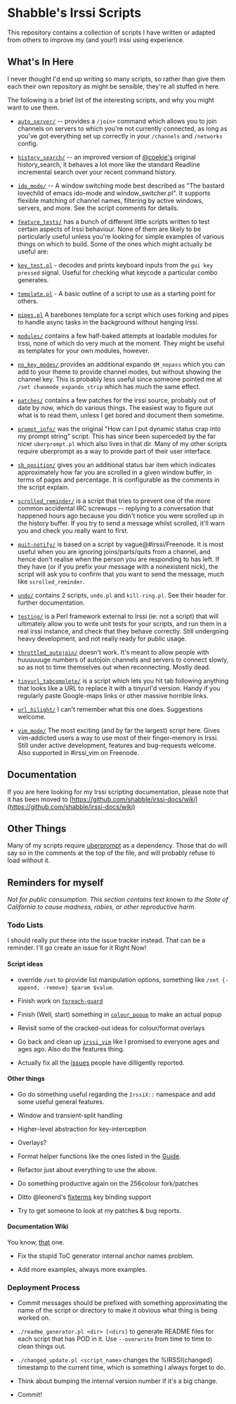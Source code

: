 # Shabble's Irssi Scripts

This repository contains a collection of scripts I have written or adapted from
others to improve my (and your!) irssi using experience.

## What's In Here

I never thought I'd end up writing so many scripts, so rather than give them
each their own repository as might be sensible, they're all stuffed in here.

The following is a brief list of the interesting scripts, and why you might want
to use them.

* [`auto_server/`](tree/master/auto_server/) -- provides a `/join+` command
  which allows you to join channels on servers to which you're not currently
  connected, as long as you've got everything set up correctly in your
  `/channels` and `/networks` config.
  

* [`history_search/`](tree/master/history_search/) -- an improved version of
  [@coekie's](/coekie/irssi-scripts/blob/master/history_search.pl) original
  history_search, it behaves a lot more like the standard Readline incremental
  search over your recent command history.
                    
* [`ido_mode/`](tree/master/ido_mode/) -- A window switching mode best described
  as "The bastard lovechild of emacs ido-mode and window_switcher.pl".  It
  supports flexible matching of channel names, filtering by active windows,
  servers, and more. See the script comments for details.
  
* [`feature_tests/`](tree/master/feature_tests/) has a bunch of different little
  scripts written to test certain aspects of Irssi behaviour.  None of them are
  likely to be particularly useful unless you're looking for simple examples of
  various things on which to build.  Some of the ones which might actually be
  useful are:

 * [`key_test.pl`](tree/master/feature_tests/key_test.pl) - decodes and prints
   keyboard inputs from the `gui key pressed` signal.  Useful for checking what
   keycode a particular combo generates.

 * [`template.pl`](tree/master/feature_tests/template.pl) - A basic outline of a
   script to use as a starting point for others.

 * [`pipes.pl`](tree/master/feature_tests/pipes.pl) A barebones template for a
   script which uses forking and pipes to handle async tasks in the background
   without hanging Irssi.
  
* [`modules/`](tree/master/modules/) contains a few half-baked attempts at
  loadable modules for Irssi, none of which do very much at the moment.  They
  might be useful as templates for your own modules, however.
  
* [`no_key_modes/`](tree/master/no_key_modes/) provides an additional expando
  `$M_nopass` which you can add to your theme to provide channel modes, but
  without showing the channel key.  This is probably less useful since someone
  pointed me at `/set chanmode_expando_strip` which has much the same effect.
  
* [`patches/`](tree/master/patches/) contains a few patches for the irssi
  source, probably out of date by now, which do various things. The easiest way
  to figure out what is to read them, unless I get bored and document them
  sometime.
  
* [`prompt_info/`](tree/master/prompt_info/) was the original "How can I put
  dynamic status crap into my prompt string" script.  This has since been
  superceded by the far nicer `uberprompt.pl` which also lives in that dir.
  Many of my other scripts require uberprompt as a way to provide part of their
  user interface.
  
* [`sb_position/`](tree/master/sb_position/) gives you an additional status bar
  item which indicates approximately how far you are scrolled in a given window
  buffer, in terms of pages and percentage.  It is configurable as the comments
  in the script explain.
  
* [`scrolled_reminder/`](tree/master/scrolled_reminder/) is a script that tries
  to prevent one of the more common accidental IRC screwups -- replying to a
  conversation that happened hours ago because you didn't notice you were
  scrolled up in the history buffer.  If you try to send a message whilst
  scrolled, it'll warn you and check you really want to first.
 
* [`quit-notify/`](tree/master/quit-notify/) is based on a script by
  vague@#irssi/Freenode.  It is most useful when you are ignoring
  joins/parts/quits from a channel, and hence don't realise when the person you
  are responding to has left.  If they have (or if you prefix your message with
  a nonexistent nick), the script will ask you to confirm that you want to send
  the message, much like `scrolled_reminder`.
  
* [`undo/`](tree/master/undo/) contains 2 scripts, `undo.pl` and
  `kill-ring.pl`. See their header for further documentation.
  
* [`testing/`](tree/master/testing/) is a Perl framework external to Irssi (ie:
  not a script) that will ultimately allow you to write unit tests for your
  scripts, and run them in a real irssi instance, and check that they behave
  correctly.  Still undergoing heavy development, and not really ready for
  public usage.
  
* [`throttled_autojoin/`](tree/master/throttled_autojoin/) doesn't work. It's
  meant to allow people with huuuuuuge numbers of autojoin channels and servers
  to connect slowly, so as not to time themselves out when reconnecting. Mostly
  dead.
  
* [`tinyurl_tabcomplete/`](tree/master/tinyurl_tabcomplete/) is a script which
  lets you hit tab following anything that looks like a URL to replace it with a
  tinyurl'd version.  Handy if you regularly paste Google-maps links or other
  massive horrible links.
  
* [`url_hilight/`](tree/master/url_hilight/) I can't remember what this one
  does. Suggestions welcome.

* [`vim_mode/`](tree/master/vim_mode/) The most exciting (and by far the
  largest) script here. Gives vim-addicted users a way to use most of their
  finger-memory in Irssi.  Still under active development, features and
  bug-requests welcome.  Also supported in #irssi_vim on Freenode.
                     
## Documentation

If you are here looking for my Irssi scripting documentation, please note that
it has been moved to
[https://github.com/shabble/irssi-docs/wiki](https://github.com/shabble/irssi-docs/wiki)

## Other Things

Many of my scripts require
[uberprompt](https://github.com/shabble/irssi-scripts/blob/master/prompt_info/uberprompt.pl)
as a dependency.  Those that do will say so in the comments at the top of the
file, and will probably refuse to load without it.

## Reminders for myself

*Not for public consumption. This section contains text known to the State of
California to cause madness, rabies, or other reproductive harm.*

### Todo Lists

I should really put these into the issue tracker instead. That can be a
reminder. I'll go create an issue for it Right Now!

#### Script ideas

* override `/set` to provide list manipulation options, something like `/set
{-append, -remove} $param $value`.

* Finish work on [`foreach-guard`](tree/master/foreach-guard/)

* Finish (Well, start) something in [`colour_popup`](tree/master/colour_popup/)
 to make an actual popup

* Revisit some of the cracked-out ideas for colour/format overlays

* Go back and clean up [`irssi_vim`](tree/master/irssi_vim/) like I promised to
  everyone ages and ages ago. Also do the features thing.
  
* Actually fix all the [issues](https://github.com/shabble/irssi-scripts/issues)
  people have dilligently reported.
  
#### Other things

* Go do something useful regarding the `IrssiX::` namespace and add some useful
general features.

 * Window and transient-split handling
 
 * Higher-level abstraction for key-interception
 
 * Overlays?
 
 * Format helper functions like the ones listed in the
 [Guide](https://github.com/shabble/irssi-docs/wiki/Guide).
   
* Refactor just about everything to use the above.

* Do something productive again on the 256colour fork/patches

* Ditto @leonerd's [fixterms](http://www.leonerd.org.uk/hacks/fixterms/) key
binding support

* Try to get someone to look at my patches & bug reports.

#### Documentation Wiki

You know, [that](https://github.com/shabble/irssi-docs/wiki) one.

* Fix the stupid ToC generator internal anchor names problem.

* Add more examples, always more examples.

### Deployment Process

* Commit messages should be prefixed with something approximating the name of
  the script or directory to make it obvious what thing is being worked on.
  
* `./readme_generator.pl <dir> [<dirs]` to generate README files for each script
  that has POD in it. Use `--overwrite` from time to time to clean things out.
  
* `./changed_update.pl <script_name>` changes the %IRSSI{changed} timestamp to
  the current time, which is something I always forget to do.
  
* Think about bumping the internal version number if it's a big change.

* Commit!

   
